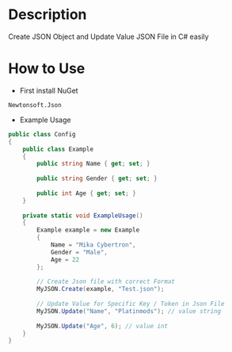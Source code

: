 # Description
Create JSON Object and Update Value JSON File in C# easily

# How to Use
- First install NuGet
```
Newtonsoft.Json
```

- Example Usage
```cs
public class Config
{
	public class Example
	{
		public string Name { get; set; }
		
		public string Gender { get; set; }
		
		public int Age { get; set; }
	}
	
	private static void ExampleUsage()
	{
		Example example = new Example
		{
			Name = "Mika Cybertron",
			Gender = "Male",
			Age = 22
		};
		
		// Create Json file with correct Format
		MyJSON.Create(example, "Test.json");
		
		// Update Value for Specific Key / Token in Json File
		MyJSON.Update("Name", "Platinmods"); // value string
		
		MyJSON.Update("Age", 6); // value int
	}
}
```
